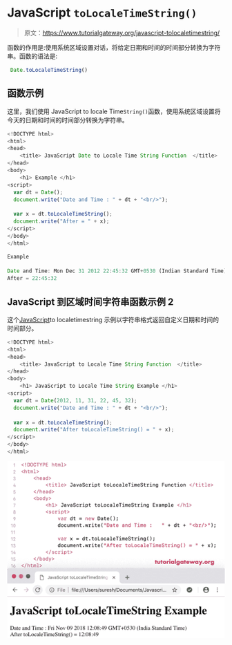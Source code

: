 # JavaScript `toLocaleTimeString()`

> 原文：<https://www.tutorialgateway.org/javascript-tolocaletimestring/>

函数的作用是:使用系统区域设置对话，将给定日期和时间的时间部分转换为字符串。函数的语法是:

```js
 Date.toLocaleTimeString()
```

## 函数示例

这里，我们使用 JavaScript to locale Time`String()`函数，使用系统区域设置将今天的日期和时间的时间部分转换为字符串。

```js
<!DOCTYPE html>
<html>
<head>
    <title> JavaScript Date to Locale Time String Function  </title>
</head>
<body>
    <h1> Example </h1>
<script>
  var dt = Date();  
  document.write("Date and Time : " + dt + "<br/>");

  var x = dt.toLocaleTimeString();
  document.write("After = " + x);
</script>
</body>
</html>
```

```js
Example

Date and Time: Mon Dec 31 2012 22:45:32 GMT+0530 (Indian Standard Time)
After = 22:45:32
```

## JavaScript 到区域时间字符串函数示例 2

这个[JavaScript](https://www.tutorialgateway.org/javascript/)to localetimestring 示例以字符串格式返回自定义日期和时间的时间部分。

```js
<!DOCTYPE html>
<html>
<head>
    <title> JavaScript to Locale Time String Function  </title>
</head>
<body>
    <h1> JavaScript to Locale Time String Example </h1>
<script>
  var dt = Date(2012, 11, 31, 22, 45, 32);
  document.write("Date and Time : " + dt + "<br/>");

  var x = dt.toLocaleTimeString();
  document.write("After toLocaleTimeString() = " + x);
</script>
</body>
</html>
```

![JavaScript toLocaleTimeString 2](img/de8f0dafcb0e365885c0d42e86d982c7.png)